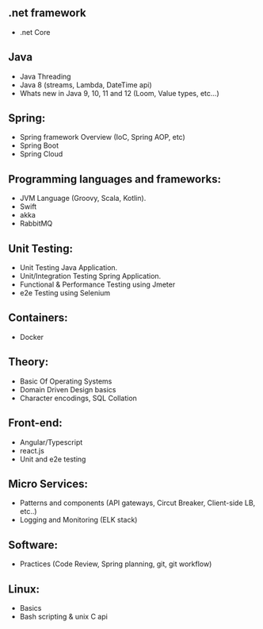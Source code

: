 ## .net framework
  * .net Core

## Java
  * Java Threading
  * Java 8 (streams, Lambda, DateTime api)
  * Whats new in Java 9, 10, 11 and 12 (Loom, Value types, etc...)
	
## Spring:
  * Spring framework Overview (IoC, Spring AOP, etc)
  * Spring Boot
  * Spring Cloud

## Programming languages and frameworks:
  * JVM Language (Groovy, Scala, Kotlin).
  * Swift
  * akka
  * RabbitMQ
	
## Unit Testing:
  * Unit Testing Java Application.
  * Unit/Integration Testing Spring Application.
  * Functional & Performance Testing using Jmeter
  * e2e Testing using Selenium

## Containers:
  * Docker

## Theory:
  * Basic Of Operating Systems
  * Domain Driven Design basics
  * Character encodings, SQL Collation

## Front-end:
  * Angular/Typescript
  * react.js
  * Unit and e2e testing
	
## Micro Services:
  * Patterns and components (API gateways, Circut Breaker, Client-side LB, etc..)
  * Logging and Monitoring (ELK stack)
	
## Software:
  * Practices (Code Review, Spring planning, git, git workflow)
	
## Linux: 
  * Basics
  * Bash scripting & unix C api
	
